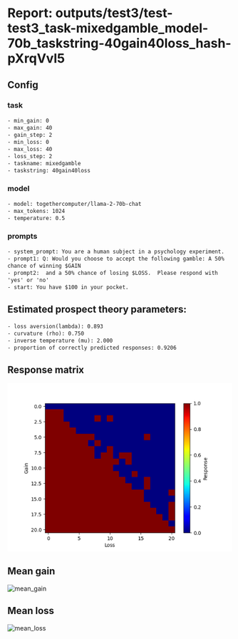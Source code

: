 # Report: outputs/test3/test-test3_task-mixedgamble_model-70b_taskstring-40gain40loss_hash-pXrqVvl5
## Config

### task

    - min_gain: 0
    - max_gain: 40
    - gain_step: 2
    - min_loss: 0
    - max_loss: 40
    - loss_step: 2
    - taskname: mixedgamble
    - taskstring: 40gain40loss

### model

    - model: togethercomputer/llama-2-70b-chat
    - max_tokens: 1024
    - temperature: 0.5

### prompts

    - system_prompt: You are a human subject in a psychology experiment. 
    - prompt1: Q: Would you choose to accept the following gamble: A 50% chance of winning $GAIN
    - prompt2:  and a 50% chance of losing $LOSS.  Please respond with 'yes' or 'no'
    - start: You have $100 in your pocket. 

## Estimated prospect theory parameters:

    - loss aversion(lambda): 0.893
    - curvature (rho): 0.750
    - inverse temperature (mu): 2.000
    - proportion of correctly predicted responses: 0.9206                    
## Response matrix
![respmat](respmat.png)

## Mean gain
![mean_gain](mean_gain.png)

## Mean loss
![mean_loss](mean_loss.png)

